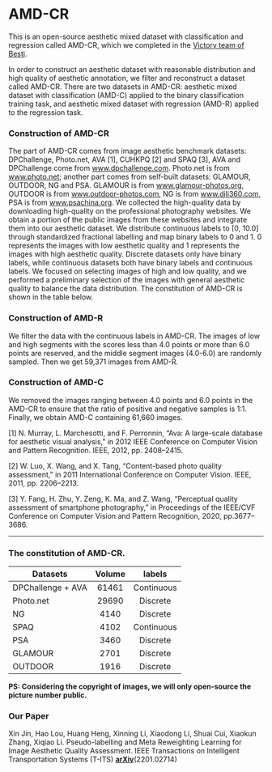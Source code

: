 # AMD-CR

This is an open-source aesthetic mixed dataset with classification and regression called AMD-CR, which we completed in the [Victory team of Besti](https://www.victory-lab.net/).

In order to construct an aesthetic dataset with reasonable distribution and high quality of aesthetic annotation, we filter and reconstruct a dataset called AMD-CR. There are two datasets in AMD-CR: aesthetic mixed dataset with classification (AMD-C) applied to the binary classification training task, and aesthetic mixed dataset with regression (AMD-R) applied to the regression task.

### Construction of AMD-CR
The part of AMD-CR comes from image aesthetic benchmark datasets: DPChallenge, Photo.net, AVA [1], CUHKPQ [2] and SPAQ [3], AVA and DPChallenge come from www.dpchallenge.com. Photo.net is from www.photo.net; another part comes from self-built datasets: GLAMOUR, OUTDOOR, NG and PSA. GLAMOUR is from www.glamour-photos.org, OUTDOOR is from www.outdoor-photos.com, NG is from www.dili360.com, PSA is from www.psachina.org. We collected the high-quality data by downloading high-quality on the professional photography websites. We obtain a portion of the public images from these websites and integrate them into our aesthetic dataset. We distribute continuous labels to [0, 10.0] through standardized fractional labelling and map binary labels to 0 and 1. 0 represents the images with low aesthetic quality and 1 represents the images with high aesthetic quality. Discrete datasets only have binary labels, while continuous datasets both have binary labels and continuous labels. We focused on selecting images of high and low quality, and we performed a preliminary selection of the images with general aesthetic quality to balance the data distribution. The constitution of AMD-CR is shown in the table below.

### Construction of AMD-R
We filter the data with the continuous labels in AMD-CR. The images of low and high segments with the scores less than 4.0 points or more than 6.0 points are reserved, and the middle segment images (4.0-6.0) are randomly sampled. Then we get 59,371 images from AMD-R.

### Construction of AMD-C
We removed the images ranging between 4.0 points and 6.0 points in the AMD-CR to ensure that the ratio of positive and negative samples is 1:1. Finally, we obtain AMD-C containing 61,660 images.

[1] N. Murray, L. Marchesotti, and F. Perronnin, “Ava: A large-scale database for aesthetic visual analysis,” in 2012 IEEE Conference on Computer Vision and Pattern Recognition. IEEE, 2012, pp. 2408–2415.

[2] W. Luo, X. Wang, and X. Tang, “Content-based photo quality assessment,” in 2011 International Conference on Computer Vision. IEEE, 2011, pp. 2206–2213.

[3] Y. Fang, H. Zhu, Y. Zeng, K. Ma, and Z. Wang, “Perceptual quality assessment of smartphone photography,” in Proceedings of the IEEE/CVF Conference on Computer Vision and Pattern Recognition, 2020, pp.3677–3686.

*************************************************************************************
### The constitution of AMD-CR.

| Datasets      | Volume     | labels  |
| ---------- | :-----------:  | :-----------:  |
| DPChallenge + AVA     | 61461     |  Continuous    |
| Photo.net     |  29690     | Discrete    |
| NG     | 4140     | Discrete    |
| SPAQ     |  4102     | Continuous    |
| PSA     |  3460     | Discrete    |
| GLAMOUR     |  2701     | Discrete    |
| OUTDOOR     |  1916     | Discrete    |

**PS: Considering the copyright of images, we will only open-source the picture number public.**
  
### Our Paper  
  
Xin Jin, Hao Lou, Huang Heng, Xinning Li, Xiaodong Li, Shuai Cui, Xiaokun Zhang, Xiqiao Li. 
Pseudo-labelling and Meta Reweighting Learning for Image Aesthetic Quality Assessment. IEEE Transactions on Intelligent Transportation Systems (T-ITS) **[arXiv](https://arxiv.org/abs/2201.02714)**(2201.02714)

